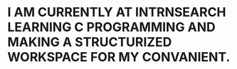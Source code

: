 # I AM CURRENTLY AT INTRNSEARCH LEARNING C PROGRAMMING AND MAKING A STRUCTURIZED WORKSPACE FOR MY CONVANIENT.
